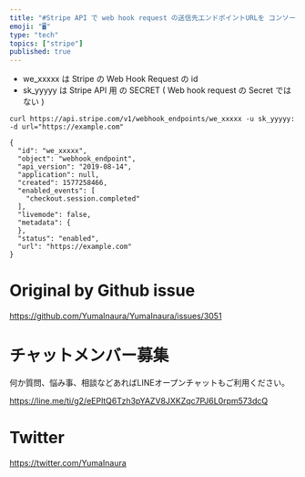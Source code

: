 ```yaml
---
title: "#Stripe API で web hook request の送信先エンドポイントURLを コンソール から curl で設定・変更する例"
emoji: "🖥"
type: "tech"
topics: ["stripe"]
published: true
---
```


- we_xxxxx は Stripe の Web Hook Request の id
- sk_yyyyy は Stripe API 用 の SECRET ( Web hook request の Secret ではない )

```
curl https://api.stripe.com/v1/webhook_endpoints/we_xxxxx -u sk_yyyyy: -d url="https://example.com"

{
  "id": "we_xxxxx",
  "object": "webhook_endpoint",
  "api_version": "2019-08-14",
  "application": null,
  "created": 1577258466,
  "enabled_events": [
    "checkout.session.completed"
  ],
  "livemode": false,
  "metadata": {
  },
  "status": "enabled",
  "url": "https://example.com"
}
```

# Original by Github issue

https://github.com/YumaInaura/YumaInaura/issues/3051








<!-- Update From Qiita API -->

# チャットメンバー募集


何か質問、悩み事、相談などあればLINEオープンチャットもご利用ください。

https://line.me/ti/g2/eEPltQ6Tzh3pYAZV8JXKZqc7PJ6L0rpm573dcQ





# Twitter


https://twitter.com/YumaInaura


<!-- Update From Qiita API -->


